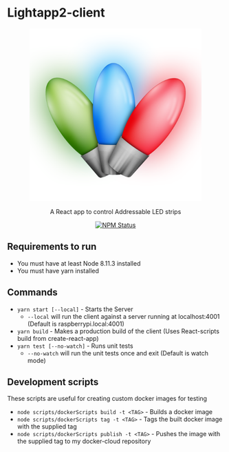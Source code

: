 Lightapp2-client
===========================================

<p align="center">
  <img alt="Lightapp2-client" src="./lights.png" width="400">
</p>

<p align="center">
  A React app to control Addressable LED strips
</p>

<p align="center">
  <a href="https://travis-ci.org/Rooknj/lightapp2-client"><img alt="NPM Status" src="https://travis-ci.org/Rooknj/lightapp2-client.svg?branch=master"></a>
</p> 

## Requirements to run
- You must have at least Node 8.11.3 installed
- You must have yarn installed

## Commands
- ```yarn start [--local]``` - Starts the Server
  - ```--local``` will run the client against a server running at localhost:4001 (Default is raspberrypi.local:4001)
- ```yarn build``` - Makes a production build of the client (Uses React-scripts build from create-react-app)
- ```yarn test [--no-watch]``` - Runs unit tests
  - ```--no-watch``` will run the unit tests once and exit (Default is watch mode)

## Development scripts
These scripts are useful for creating custom docker images for testing

- ```node scripts/dockerScripts build -t <TAG>``` - Builds a docker image
- ```node scripts/dockerScripts tag -t <TAG>``` - Tags the built docker image with the supplied tag
- ```node scripts/dockerScripts publish -t <TAG>``` - Pushes the image with the supplied tag to my docker-cloud repository


